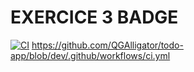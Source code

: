 # EXERCICE 3 BADGE

[![CI](https://github.com/QGAlligator/todo-app/actions/workflows/ci.yml/badge.svg?branch=dev)](https://github.com/QGAlligator/todo-app/actions/workflows/ci.yml)
https://github.com/QGAlligator/todo-app/blob/dev/.github/workflows/ci.yml
